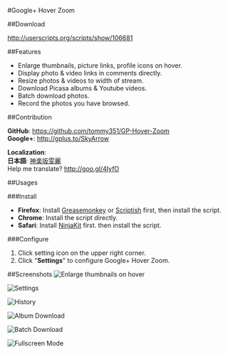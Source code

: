 #Google+ Hover Zoom

##Download

<http://userscripts.org/scripts/show/106681>

##Features

* Enlarge thumbnails, picture links, profile icons on hover.
* Display photo & video links in comments directly.
* Resize photos & videos to width of stream.
* Download Picasa albums & Youtube videos.
* Batch download photos.
* Record the photos you have browsed.

##Contribution

**GitHub**: <https://github.com/tommy351/GP-Hover-Zoom>  
**Google+**: <http://gplus.to/SkyArrow>   

**Localization**:  
**日本語**: [神楽坂雯麗](https://plus.google.com/u/0/104770674104762685579)  
Help me translate? <http://goo.gl/4IyfO>  

##Usages

###Install

* **Firefox**: Install [Greasemonkey] or [Scriptish] first, then install the script.
* **Chrome**: Install the script directly.
* **Safari**: Install [NinjaKit] first. then install the script.

[Greasemonkey]: https://addons.mozilla.org/firefox/addon/greasemonkey/
[Scriptish]: https://addons.mozilla.org/firefox/addon/scriptish/
[NinjaKit]: http://d.hatena.ne.jp/os0x/20100612/1276330696

###Configure

1. Click setting icon on the upper right corner.
2. Click "**Settings**" to configure Google+ Hover Zoom.

##Screenshots
![Enlarge thumbnails on hover](https://lh4.googleusercontent.com/-fFVaPzwhe6o/T4w826fcHRI/AAAAAAAAFsA/3n4YhAq9OWg/s0/zoom.jpg)

![Settings](https://lh4.googleusercontent.com/-tlT0VlvfwF4/T4w82Zgu62I/AAAAAAAAFsI/DUFWAZmp_a4/s0/settings.jpg)

![History](https://lh3.googleusercontent.com/-ZtR9a0AoMpM/T4w81WJdLFI/AAAAAAAAFr4/nhiQa9ijSjE/s0/history.jpg)

![Album Download](https://lh6.googleusercontent.com/-o0dqTa_Avjs/T4w81VccM4I/AAAAAAAAFrw/DwN_Ltxh2zM/s0/album.jpg)

![Batch Download](https://lh4.googleusercontent.com/-AcIsAcAcQNk/T4w81eWekEI/AAAAAAAAFr0/paZrz-ChD2s/s0/batch.jpg)

![Fullscreen Mode](https://lh6.googleusercontent.com/-K8qLgAtmq4g/Tu11C0pBycI/AAAAAAAADkg/WuKmlYarNC8/s0/Google%252520%2525202011-12-18%25252011-58-17.jpg)